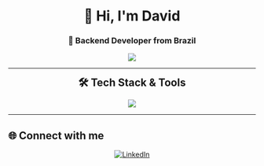 <h1 align="center">👋 Hi, I'm David</h1>
<h3 align="center">🚀 Backend Developer from Brazil</h3>

<p align="center">
  <a href="https://github.com/davidcrech">
    <img src="https://readme-typing-svg.herokuapp.com/?lines=Backend+Developer;Node.js+%7C+NestJS+%7C+MongoDB;Clean+Code+%7C+Tests+%7C+Docker&center=true&width=440&height=45">
  </a>
</p>

---

<p align="center">
  <strong><span style="font-size: 1.5em;">🛠️ Tech Stack & Tools</span></strong>
</p>

<p align="center">
  <a href="https://nestjs.com/" target="_blank">  
     <img src="https://skillicons.dev/icons?i=nestjs,express,js,html,css,git,docker,kubernetes,aws,postman" />
  </a>
</p>

---

## 🌐 Connect with me

<p align="center">
  <a href="https://www.linkedin.com/in/davidrech/" target="_blank">
    <img src="https://img.shields.io/badge/LinkedIn-blue?style=for-the-badge&logo=linkedin" alt="LinkedIn"/>
  </a>
</p>
